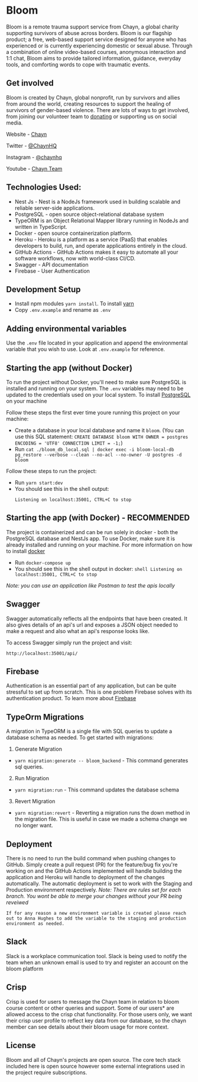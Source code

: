 # Bloom

Bloom is a remote trauma support service from Chayn, a global charity supporting survivors of abuse across borders. Bloom is our flagship product; a free, web-based support service designed for anyone who has experienced or is currently experiencing domestic or sexual abuse. Through a combination of online video-based courses, anonymous interaction and 1:1 chat, Bloom aims to provide tailored information, guidance, everyday tools, and comforting words to cope with traumatic events.

## Get involved

Bloom is created by Chayn, global nonprofit, run by survivors and allies from around the world, creating resources to support the healing of survivors of gender-based violence. There are lots of ways to get involved, from joining our volunteer team to [donating](https://www.paypal.me/chaynhq) or supporting us on social media.

Website - [Chayn](https://www.chayn.co/)

Twitter - [@ChaynHQ](https://twitter.com/ChaynHQ)

Instagram - [@chaynhq](https://www.instagram.com/chaynhq/)

Youtube - [Chayn Team](https://www.youtube.com/channel/UC5_1Ci2SWVjmbeH8_USm-Bg)

## Technologies Used:

- Nest Js - Nest is a NodeJs framework used in building scalable and reliable server-side applications.
- PostgreSQL - open source object-relational database system
- TypeORM is an Object Relational Mapper library running in NodeJs and written in TypeScript.
- Docker - open source containerization platform.
- Heroku - Heroku is a platform as a service (PaaS) that enables developers to build, run, and operate applications entirely in the cloud.
- GitHub Actions - GitHub Actions makes it easy to automate all your software workflows, now with world-class CI/CD.
- Swagger - API documentation
- Firebase - User Authentication

## Development Setup

- Install npm modules `yarn install`. To install [yarn](https://classic.yarnpkg.com/lang/en/docs/install/#mac-stable)
- Copy `.env.example` and rename as `.env`

## Adding environmental variables

Use the `.env` file located in your application and append the environmental variable that you wish to use.
Look at `.env.example` for reference.

## Starting the app (without Docker)

To run the project without Docker, you'll need to make sure PostgreSQL is installed and running on your system. The `.env` variables may need to be updated to the credentials used on your local system. To install [PostgreSQL](https://www.PostgreSQLql.org/download/) on your machine

Follow these steps the first ever time youre running this project on your machine:

- Create a database in your local database and name it `bloom`.
  (You can use this SQL statement: `CREATE DATABASE bloom WITH OWNER = postgres ENCODING = 'UTF8' CONNECTION LIMIT = -1;`)
- Run `cat ./bloom_db_local.sql | docker exec -i bloom-local-db pg_restore --verbose --clean --no-acl --no-owner -U postgres -d bloom`

Follow these steps to run the project:

- Run `yarn start:dev`
- You should see this in the shell output:
  ```shell
  Listening on localhost:35001, CTRL+C to stop
  ```

## Starting the app (with Docker) - RECOMMENDED

The project is containerized and can be run solely in docker - both the PostgreSQL database and NestJs app. To use Docker, make sure it is already installed and running on your machine. For more information on how to install [docker](https://www.docker.com/get-started)

- Run `docker-compose up`
- You should see this in the shell output in docker:
  `shell Listening on localhost:35001, CTRL+C to stop `

_Note: you can use an application like Postman to test the apis locally_

## Swagger

Swagger automatically reflects all the endpoints that have been created. It also gives details of an api's url and exposes a JSON object needed to make a request and also what an api's response looks like.

To access Swagger simply run the project and visit:

```shell
http://localhost:35001/api/
```

## Firebase

Authentication is an essential part of any application, but can be quite stressful to set up from scratch. This is one problem Firebase solves with its authentication product. To learn more about [Firebase](https://firebase.google.com/)

## TypeOrm Migrations

A migration in TypeORM is a single file with SQL queries to update a database schema as needed. To get started with migrations:

1. Generate Migration

- `yarn migration:generate -- bloom_backend` - This command generates sql queries.

2. Run Migration

- `yarn migration:run` - This command updates the database schema

3. Revert Migration

- `yarn migration:revert` - Reverting a migration runs the down method in the migration file. This is useful in case we made a schema change we no longer want.

## Deployment

There is no need to run the build command when pushing changes to GitHub. Simply create a pull request (PR) for the feature/bug fix you're working on and the GitHub Actions implemented will handle building the application and Heroku will handle to deployment of the changes automatically. The automatic deployment is set to work with the Staging and Production environment respectively. _Note: There are rules set for each branch. You wont be able to merge your changes without your PR being reveiwed_

`If for any reason a new environment variable is created please reach out to Anna Hughes to add the variable to the staging and production environment as needed.`

## Slack

Slack is a workplace communication tool. Slack is being used to notify the team when an unknown email is used to try and register an account on the bloom platform

## Crisp

Crisp is used for users to message the Chayn team in relation to bloom course content or other queries and support. Some of our users\* are allowed access to the crisp chat functionality. For those users only, we want their crisp user profile to reflect key data from our database, so the chayn member can see details about their bloom usage for more context.

## License

Bloom and all of Chayn's projects are open source.
The core tech stack included here is open source however some external integrations used in the project require subscriptions.
